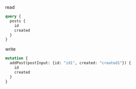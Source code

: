 
read
```graphql
query {
  posts {
    id
    created
  }
}
```
write
```graphql
mutation {
  addPost(postInput: {id: "id1", created: "created1"}) {
    id
    created
  }
}
```